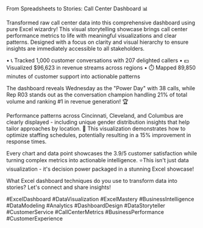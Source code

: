 From Spreadsheets to Stories: Call Center Dashboard 📊

Transformed raw call center data into this comprehensive dashboard using pure Excel wizardry! This visual storytelling showcase brings call center performance metrics to life with meaningful visualizations and clear patterns. Designed with a focus on clarity and visual hierarchy to ensure insights are immediately accessible to all stakeholders.

• 📞 Tracked 1,000 customer conversations with 207 delighted callers 
• 💵 Visualized $96,623 in revenue streams across regions 
• ⏱️ Mapped 89,850 minutes of customer support into actionable patterns

The dashboard reveals Wednesday as the "Power Day" with 38 calls, while Rep R03 stands out as the conversation champion handling 21% of total volume and ranking #1 in revenue generation! 🏆

Performance patterns across Cincinnati, Cleveland, and Columbus are clearly displayed - including unique gender distribution insights that help tailor approaches by location. 📍 This visualization demonstrates how to optimize staffing schedules, potentially resulting in a 15% improvement in response times.

Every chart and data point showcases the 3.9/5 customer satisfaction while turning complex metrics into actionable intelligence. ⭐This isn't just data visualization - it's decision power packaged in a stunning Excel showcase!

What Excel dashboard techniques do you use to transform data into stories? Let's connect and share insights!

#ExcelDashboard #DataVisualization #ExcelMastery #BusinessIntelligence #DataModeling #Analytics #DashboardDesign #DataStoryteller #CustomerService #CallCenterMetrics #BusinessPerformance #CustomerExperience
